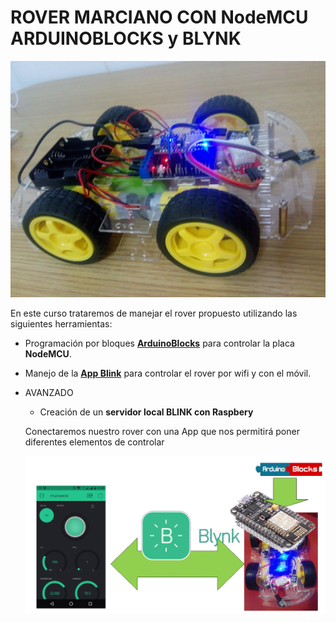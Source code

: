 # ROVER MARCIANO CON NodeMCU ARDUINOBLOCKS y BLYNK

![](/assets/rover.jpg)

En este curso trataremos de manejar el rover propuesto utilizando las siguientes herramientas:

* Programación por bloques **[ArduinoBlocks](http://www.arduinoblocks.com/)** para controlar la placa **NodeMCU**.
* Manejo de la **[App Blink](https://blynk.io/)** para controlar el rover por wifi y con el móvil.
* AVANZADO
  * Creación de un **servidor local BLINK con Raspbery**

  Conectaremos nuestro rover con una App que nos permitirá poner diferentes elementos de controlar

  ![](/assets/esquema.gif)
